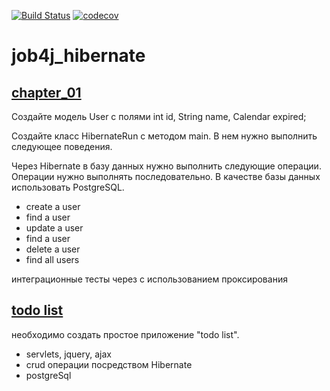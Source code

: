 [![Build Status](https://travis-ci.org/rmnick/job4j_hibernate.svg?branch=master)](https://travis-ci.org/rmnick/job4j_hibernate)
[![codecov](https://codecov.io/gh/rmnick/job4j_hibernate/branch/master/graph/badge.svg)](https://codecov.io/gh/rmnick/job4j_hibernate)

# job4j_hibernate

## [chapter_01](https://github.com/rmnick/job4j_hibernate/tree/master/chapter_01)
Создайте модель User с полями int id, String name, Calendar expired;

Создайте класс HibernateRun с методом main. В нем нужно выполнить следующее поведения.

Через Hibernate в базу данных нужно выполнить следующие операции.
Операции нужно выполнять последовательно.
В качестве базы данных использовать PostgreSQL.

- create a user
- find a user
- update a user
- find a user
- delete a user
- find all users

интеграционные тесты через c использованием проксирования

## [todo list](https://github.com/rmnick/job4j_hibernate/tree/master/todo)
 необходимо создать простое приложение "todo list".
 - servlets, jquery, ajax 
 - crud операции посредством Hibernate
 - postgreSql

